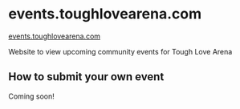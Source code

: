 # events.toughlovearena.com

[events.toughlovearena.com](https://events.toughlovearena.com/)

Website to view upcoming community events for Tough Love Arena

## How to submit your own event

Coming soon!
